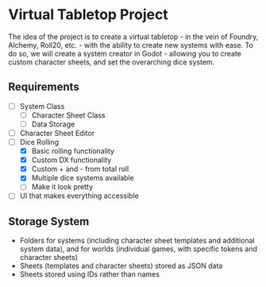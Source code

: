 # Virtual Tabletop Project

The idea of the project is to create a virtual tabletop - in the vein of Foundry, Alchemy, Roll20, etc. - with the ability to create new systems with ease.
To do so, we will create a system creator in Godot - allowing you to create custom character sheets, and set the overarching dice system.

## Requirements
- [ ] System Class
	- [ ] Character Sheet Class
	- [ ] Data Storage
- [ ] Character Sheet Editor
- [ ] Dice Rolling
    - [X] Basic rolling functionality
    - [X] Custom DX functionality
    - [X] Custom + and - from total roll
    - [X] Multiple dice systems available
    - [ ] Make it look pretty

- [ ] UI that makes everything accessible

## Storage System
- Folders for systems (including character sheet templates and additional system data), and for worlds (individual games, with specific tokens and character sheets)
- Sheets (templates and character sheets) stored as JSON data 
- Sheets stored using IDs rather than names
